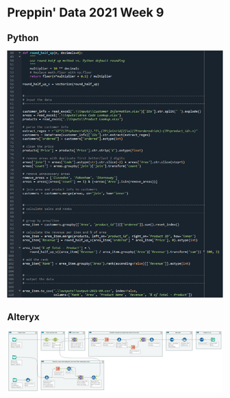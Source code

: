 # Preppin' Data 2021 Week 9

## Python
<a href="preppin-data-2021-09.py">
<img src="img-python-code-2021-09.png?raw=true" alt="Python code">
</a>

## Alteryx
<a href="/preppin-data-2021-09.yxmd">
<img src="img-alteryx-2021-09.png?raw=true" alt="Alteryx workflow">
</a>